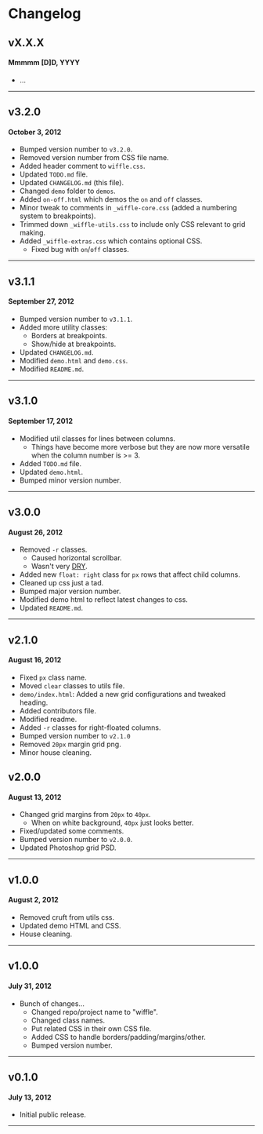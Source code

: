 # Changelog

## vX.X.X
#### Mmmmm [D]D, YYYY

* ...

---

## v3.2.0
#### October 3, 2012

* Bumped version number to `v3.2.0`.
* Removed version number from CSS file name.
* Added header comment to `wiffle.css`.
* Updated `TODO.md` file.
* Updated `CHANGELOG.md` (this file).
* Changed `demo` folder to `demos`.
* Added `on-off.html` which demos the `on` and `off` classes.
* Minor tweak to comments in `_wiffle-core.css` (added a numbering system to breakpoints).
* Trimmed down `_wiffle-utils.css` to include only CSS relevant to grid making.
* Added `_wiffle-extras.css` which contains optional CSS.
    * Fixed bug with `on`/`off` classes.

---

## v3.1.1
#### September 27, 2012

* Bumped version number to `v3.1.1`.
* Added more utility classes:
    * Borders at breakpoints.
    * Show/hide at breakpoints.
* Updated `CHANGELOG.md`.
* Modified `demo.html` and `demo.css`.
* Modified `README.md`.

---

## v3.1.0
#### September 17, 2012

* Modified util classes for lines between columns.
    * Things have become more verbose but they are now more versatile when the column number is >= 3.
* Added `TODO.md` file.
* Updated `demo.html`.
* Bumped minor version number.

---

## v3.0.0
#### August 26, 2012

* Removed `-r` classes.
    * Caused horizontal scrollbar.
    * Wasn't very [DRY](http://en.wikipedia.org/wiki/Don%27t_repeat_yourself).
* Added new `float: right` class for `px` rows that affect child columns.
* Cleaned up css just a tad.
* Bumped major version number.
* Modified demo html to reflect latest changes to css.
* Updated `README.md`.

---

## v2.1.0
#### August 16, 2012

* Fixed `px` class name.
* Moved `clear` classes to utils file.
* `demo/index.html`: Added a new grid configurations and tweaked heading.
* Added contributors file.
* Modified readme.
* Added `-r` classes for right-floated columns.
* Bumped version number to `v2.1.0`
* Removed `20px` margin grid png.
* Minor house cleaning.

## v2.0.0
#### August 13, 2012

* Changed grid margins from `20px` to `40px`.
    * When on white background, `40px` just looks better.
* Fixed/updated some comments.
* Bumped version number to `v2.0.0`.
* Updated Photoshop grid PSD.

---

## v1.0.0
#### August 2, 2012

* Removed cruft from utils css.
* Updated demo HTML and CSS.
* House cleaning.

---

## v1.0.0
#### July 31, 2012

* Bunch of changes...
    * Changed repo/project name to "wiffle".
    * Changed class names.
    * Put related CSS in their own CSS file.
    * Added CSS to handle borders/padding/margins/other.
    * Bumped version number.

---

## v0.1.0
#### July 13, 2012

* Initial public release.

---